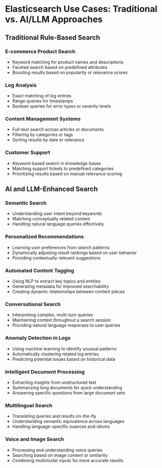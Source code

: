 # Elasticsearch Use Cases: Traditional vs. AI/LLM Approaches

## Traditional Rule-Based Search

### E-commerce Product Search
- Keyword matching for product names and descriptions
- Faceted search based on predefined attributes
- Boosting results based on popularity or relevance scores

### Log Analysis
- Exact matching of log entries
- Range queries for timestamps
- Boolean queries for error types or severity levels

### Content Management Systems
- Full-text search across articles or documents
- Filtering by categories or tags
- Sorting results by date or relevance

### Customer Support
- Keyword-based search in knowledge bases
- Matching support tickets to predefined categories
- Prioritizing results based on manual relevance scoring

## AI and LLM-Enhanced Search

### Semantic Search
- Understanding user intent beyond keywords
- Matching conceptually related content
- Handling natural language queries effectively

### Personalized Recommendations
- Learning user preferences from search patterns
- Dynamically adjusting result rankings based on user behavior
- Providing contextually relevant suggestions

### Automated Content Tagging
- Using NLP to extract key topics and entities
- Generating metadata for improved searchability
- Creating dynamic relationships between content pieces

### Conversational Search
- Interpreting complex, multi-turn queries
- Maintaining context throughout a search session
- Providing natural language responses to user queries

### Anomaly Detection in Logs
- Using machine learning to identify unusual patterns
- Automatically clustering related log entries
- Predicting potential issues based on historical data

### Intelligent Document Processing
- Extracting insights from unstructured text
- Summarizing long documents for quick understanding
- Answering specific questions from large document sets

### Multilingual Search
- Translating queries and results on-the-fly
- Understanding semantic equivalence across languages
- Handling language-specific nuances and idioms

### Voice and Image Search
- Processing and understanding voice queries
- Searching based on image content or similarity
- Combining multimodal inputs for more accurate results
